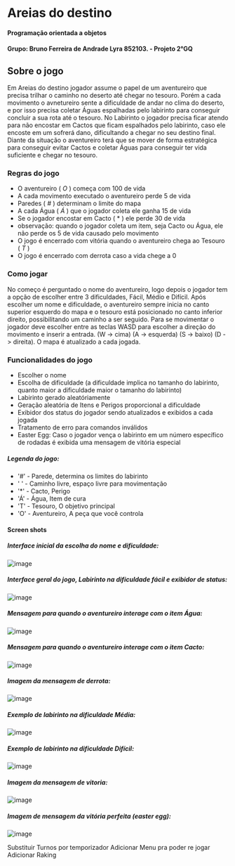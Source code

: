 # Areias do destino
#### Programação orientada a objetos
#### Grupo: Bruno Ferreira de Andrade Lyra 852103. - Projeto 2°GQ 

## Sobre o jogo
 Em Areias do destino jogador assume o papel de um aventureiro que precisa trilhar o caminho no deserto até chegar no tesouro. Porém a cada movimento o avnetureiro sente a dificuldade de andar no clima do deserto, e por isso precisa coletar Águas espalhadas pelo labirinto para conseguir concluir a sua rota até o tesouro. No Labirinto o jogador precisa ficar atendo para não encostar em Cactos que ficam espalhados pelo labirinto, caso ele encoste em um sofrerá dano, dificultando a chegar no seu destino final. Diante da situação o aventureiro terá que se mover de forma estratégica para conseguir evitar Cactos e coletar Águas para conseguir ter vida suficiente e chegar no tesouro.
 ### Regras do jogo 
- O aventureiro ( *O* ) começa com 100 de vida
- A cada movimento executado o aventureiro perde 5 de vida
- Paredes ( *#* ) determinam o limite do mapa
- A cada Água ( *Á* ) que o jogador coleta ele ganha 15 de vida
- Se o jogador encostar em Cacto ( * ) ele perde 30 de vida
- observação: quando o jogador coleta um item, seja Cacto ou Água, ele não perde os 5 de vida causado pelo movimento
- O jogo é encerrado com vitória quando o aventureiro chega ao Tesouro ( *T* )
- O jogo é encerrado com derrota caso a vida chege a 0
### Como jogar
No começo é perguntado o nome do aventureiro, logo depois o jogador tem a opção de escolher entre 3 dificuldades, Fácil, Médio e Difícil. Após escolher um nome e dificuldade, o aventureiro sempre inicia no canto superior esquerdo do mapa e o tesouro está posicionado no canto inferior direito, possibilitando um caminho a ser seguido. Para se movimentar o jogador deve escolher entre as teclas WASD para escolher a direção do movimento e inserir a entrada. (W -> cima) (A -> esquerda) (S -> baixo) (D -> direita). O mapa é atualizado a cada jogada.
### Funcionalidades do jogo
- Escolher o nome
- Escolha de dificuldade (a dificuldade implica no tamanho do labirinto, quanto maior a dificuldade maior o tamanho do labirinto)
- Labirinto gerado aleatóriamente 
- Geração aleatória de Itens e Perigos proporcional a dificuldade
- Exibidor dos status do jogador sendo atualizados e exibidos a cada jogada
- Tratamento de erro para comandos inválidos
- Easter Egg: Caso o jogador vença o labirinto em um número específico de rodadas é exibida uma mensagem de vitória especial
##### Legenda do jogo:
- '#' - Parede, determina os limites do labirinto
- ' ' - Caminho livre, espaço livre para movimentação
- '*' - Cacto, Perigo
- 'Á' - Água, Item de cura
- 'T' - Tesouro, O objetivo principal
- 'O' - Aventureiro, A peça que você controla 


#### Screen shots
##### Interface inicial da escolha do nome e dificuldade:

![image](https://github.com/user-attachments/assets/1b6d4977-34bf-43a7-a251-b5f168448745)

##### Interface geral do jogo, Labirinto na dificuldade fácil e exibidor de status:

![image](https://github.com/user-attachments/assets/c86e5292-fb2a-4506-aa18-1805da9eaf5c)

##### Mensagem para quando o aventureiro interage com o item Água:

![image](https://github.com/user-attachments/assets/458d9914-df46-4f8e-a917-c737d3e8106b)

##### Mensagem para quando o aventureiro interage com o item Cacto:

![image](https://github.com/user-attachments/assets/87f3e570-358b-49c5-a243-504657f28e15)

##### Imagem da mensagem de derrota:

![image](https://github.com/user-attachments/assets/536809ba-4951-4db0-916f-55afc5c64a25)

##### Exemplo de labirinto na dificuldade Média:

![image](https://github.com/user-attachments/assets/cf771bc9-29b1-4bd2-9fc0-355b15bb8c5d)

##### Exemplo de labirinto na dificuldade Difícil:

![image](https://github.com/user-attachments/assets/6e730b7d-43fa-4905-88da-efd1fb7ed01c)

##### Imagem da mensagem de vitoria:

![image](https://github.com/user-attachments/assets/41a6df18-2f0f-4d95-8daf-38e6d8b76ebf)

##### Imagem de mensagem da vitória perfeita (easter egg):

![image](https://github.com/user-attachments/assets/be767ff4-7d7b-4793-9834-adcb2ed9cfc5)

Substituir Turnos por temporizador
Adicionar Menu pra poder re jogar
Adicionar Raking




